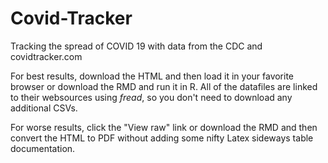 # Covid-Tracker
Tracking the spread of COVID 19 with data from the CDC and covidtracker.com

For best results, download the HTML and then load it in your favorite browser or download the RMD and run it in R.  All of the datafiles are linked to their websources using *fread*, so you don't need to download any additional CSVs.  

For worse results, click the "View raw" link or download the RMD and then convert the HTML to PDF without adding some nifty Latex sideways table documentation.
